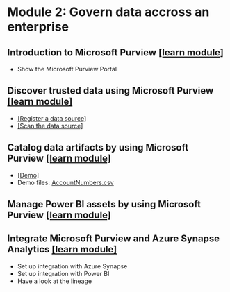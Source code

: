 # Module 2: Govern data accross an enterprise

## Introduction to Microsoft Purview [[learn module]](https://learn.microsoft.com/training/modules/intro-to-microsoft-purview)

- Show the Microsoft Purview Portal

## Discover trusted data using Microsoft Purview [[learn module]](https://learn.microsoft.com/training/modules/discover-trusted-data-use-azure-purview)

- [[Register a data source]](https://youtu.be/nGaGL0IoDJA)
- [[Scan the data source]](https://youtu.be/ydjqLdEBRQU)

## Catalog data artifacts by using Microsoft Purview [[learn module]](https://learn.microsoft.com/training/modules/catalog-data-artifacts-use-microsoft-purview)

- [[Demo]](https://youtu.be/qbZRtS1uOZo)
- Demo files: [AccountNumbers.csv](/demo/Module-02/AccountNumbers.csv)

## Manage Power BI assets by using Microsoft Purview [[learn module]](https://learn.microsoft.com/training/modules/manage-power-bi-artifacts-use-microsoft-purview)

## Integrate Microsoft Purview and Azure Synapse Analytics [[learn module]](https://learn.microsoft.com/training/modules/integrate-microsoft-purview-azure-synapse-analytics)

- Set up integration with Azure Synapse
- Set up integration with Power BI
- Have a look at the lineage

